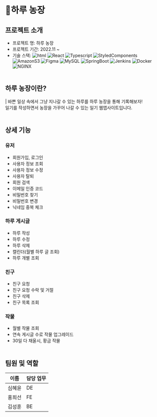 # **🌾하루 농장**

## **프로젝트 소개**
- 프로젝트 명: 하루 농장
- 프로젝트 기간: 2022.11 ~ 
- 기술 스택: ![html](https://img.shields.io/badge/HTML5-E34F26?style=flat&logo=html5&logoColor=FFFFFF)
![React](https://img.shields.io/badge/React-61DAFB?style=flat&logo=React&logoColor=black)
![Typescript](https://img.shields.io/badge/Typescript-3178C6?style=flat&logo=Typescript&logoColor=FFFFFF)
![StyledComponents](https://img.shields.io/badge/StyledComponents-DB7093?style=flat&logo=styled-components&logoColor=white)
![AmazonS3](https://img.shields.io/badge/AmazonS3-black?style=flat&logo=AmazonS3&logoColor=white)
![Figma](https://img.shields.io/badge/Figma-F24E1E?style=flat&logo=figma&logoColor=white)
![MySQL](https://img.shields.io/badge/MySQL-dd8b00?style=flat&logo=MySQL&logoColor=white)
![SpringBoot](https://img.shields.io/badge/SpringBoot-6DB33F?style=flat&logo=SpringBoot&logoColor=white)
![Jenkins](https://img.shields.io/badge/Jenkins-D24939?style=flat&logo=Jenkins&logoColor=white)
![Docker](https://img.shields.io/badge/Docker-2496ED?style=flat&logo=Docker&logoColor=white)
![NGINX](https://img.shields.io/badge/NGINX-009639?style=flat&logo=NGINX&logoColor=white)
</br></br>
## **하루 농장이란?**
| 바쁜 일상 속에서 그냥 지나갈 수 있는 하루를 하루 농장을 통해 기록해보자!<br>
일기를 작성하면서 농장을 가꾸어 나갈 수 있는 일기 웹앱사이트입니다.
</br></br>
## **상세 기능**
### 유저
- 회원가입, 로그인
- 사용자 정보 조회
- 사용자 정보 수정
- 사용자 탈퇴
- 회원 검색
- 이메일 인증 코드
- 비밀번호 찾기
- 비밀번호 변경
- 닉네임 중복 체크
### 하루 게시글
- 하루 작성
- 하루 수정
- 하루 삭제 
- 캘린더(월별 하루 글 조회)
- 하루 개별 조회
### 친구
- 친구 요청
- 친구 요청 수락 및 거절
- 친구 삭제
- 친구 목록 조회
### 작물
- 월별 작물 조회
- 연속 게시글 수로 작물 업그레이드
- 30일 다 채울시, 황금 작물
</br></br>
## **팀원 및 역할**
| 이름         | 담당 업무 |
| ------------ | --------- |
| 심혜윤       | DE        |
| 홍희선       | FE        |
| 김성훈       | BE        |

